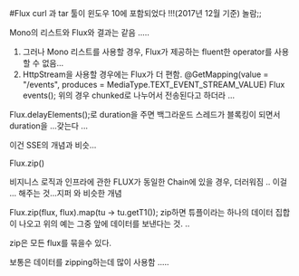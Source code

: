 #Flux
curl 과 tar 툴이 윈도우 10에 포함되었다 !!!(2017년 12월 기준) 
놀람;;


Mono의 리스트와 Flux와 결과는 같음 .....

1. 그러나 Mono 리스트를 사용할 경우, Flux가 제공하는 fluent한 operator를 사용할 수 없음...
2. HttpStream을 사용할 경우에는 Flux가 더 편함.
@GetMapping(value = "/events", produces = MediaType.TEXT_EVENT_STREAM_VALUE)
Flux<Event> events();
위의 경우 chunked로 나누어서 전송된다고 하더라 ...

Flux.delayElements();로 duration을 주면 백그라운드 스레드가 블록킹이 되면서 duration을 ...갖는다 ...

이건 SSE의 개념과 비슷...


Flux.zip()

비지니스 로직과 인프라에 관한 FLUX가 동일한 Chain에 있을 경우, 더러워짐 ..
이걸 ... 해주는 것...지퍼 와 비슷한 개념

Flux.zip(flux, flux).map(tu -> tu.getT1());
zip하면 튜플이라는 하나의 데이터 집합이 나오고 위의 예는 그중 앞에 데이터를 보낸다는 것. ..

zip은 모든 flux를 묶을수 있다.

보통은 데이터를 zipping하는데 많이 사용함 .....